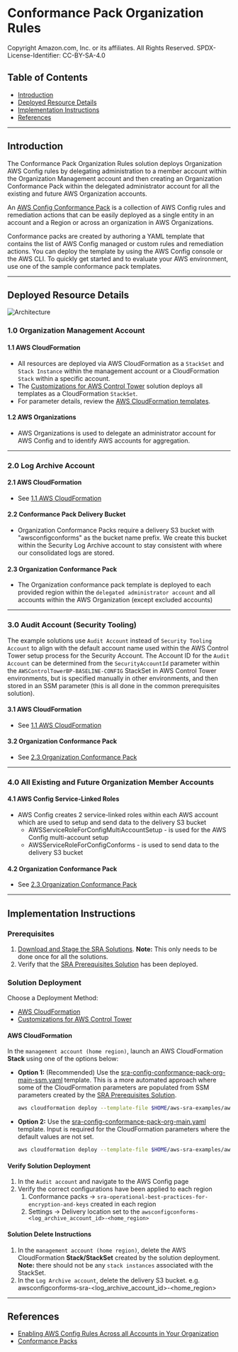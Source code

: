 # Conformance Pack Organization Rules<!-- omit in toc -->

Copyright Amazon.com, Inc. or its affiliates. All Rights Reserved. SPDX-License-Identifier: CC-BY-SA-4.0

## Table of Contents<!-- omit in toc -->

- [Introduction](#introduction)
- [Deployed Resource Details](#deployed-resource-details)
- [Implementation Instructions](#implementation-instructions)
- [References](#references)

---

## Introduction

The Conformance Pack Organization Rules solution deploys Organization AWS Config rules by delegating administration to a member account within the Organization Management account and then creating an Organization Conformance Pack within the delegated
administrator account for all the existing and future AWS Organization accounts.

An [AWS Config Conformance Pack](https://docs.aws.amazon.com/config/latest/developerguide/conformance-packs.html) is a collection of AWS Config rules and remediation actions that can be easily deployed as a single entity in an account and a Region or
across an organization in AWS Organizations.

Conformance packs are created by authoring a YAML template that contains the list of AWS Config managed or custom rules and remediation actions. You can deploy the template by using the AWS Config console or the AWS CLI. To quickly get started and to
evaluate your AWS environment, use one of the sample conformance pack templates.

---

## Deployed Resource Details

![Architecture](./documentation/config-conformance-pack-org.png)

### 1.0 Organization Management Account<!-- omit in toc -->

#### 1.1 AWS CloudFormation<!-- omit in toc -->

- All resources are deployed via AWS CloudFormation as a `StackSet` and `Stack Instance` within the management account or a CloudFormation `Stack` within a specific account.
- The [Customizations for AWS Control Tower](https://aws.amazon.com/solutions/implementations/customizations-for-aws-control-tower/) solution deploys all templates as a CloudFormation `StackSet`.
- For parameter details, review the [AWS CloudFormation templates](templates/).

#### 1.2 AWS Organizations<!-- omit in toc -->

- AWS Organizations is used to delegate an administrator account for AWS Config and to identify AWS accounts for aggregation.

---

### 2.0 Log Archive Account<!-- omit in toc -->

#### 2.1 AWS CloudFormation<!-- omit in toc -->

- See [1.1 AWS CloudFormation](#11-aws-cloudformation)

#### 2.2 Conformance Pack Delivery Bucket<!-- omit in toc -->

- Organization Conformance Packs require a delivery S3 bucket with "awsconfigconforms" as the bucket name prefix. We create this bucket within the Security Log Archive account to stay consistent with where our consolidated logs are stored.

#### 2.3 Organization Conformance Pack<!-- omit in toc -->

- The Organization conformance pack template is deployed to each provided region within the `delegated administrator account` and all accounts within the AWS Organization (except excluded accounts)

---

### 3.0 Audit Account (Security Tooling)<!-- omit in toc -->

The example solutions use `Audit Account` instead of `Security Tooling Account` to align with the default account name used within the AWS Control Tower setup process for the Security Account. The Account ID for the `Audit Account`  can be determined from the `SecurityAccountId` parameter within the `AWSControlTowerBP-BASELINE-CONFIG` StackSet in AWS Control Tower environments, but is specified manually in other environments, and then stored in an SSM parameter (this is all done in the common prerequisites solution).

#### 3.1 AWS CloudFormation<!-- omit in toc -->

- See [1.1 AWS CloudFormation](#11-aws-cloudformation)

#### 3.2 Organization Conformance Pack<!-- omit in toc -->

- See [2.3 Organization Conformance Pack](#23-organization-conformance-pack)

---

### 4.0 All Existing and Future Organization Member Accounts<!-- omit in toc -->

#### 4.1 AWS Config Service-Linked Roles<!-- omit in toc -->

- AWS Config creates 2 service-linked roles within each AWS account which are used to setup and send data to the delivery S3 bucket
  - AWSServiceRoleForConfigMultiAccountSetup - is used for the AWS Config multi-account setup
  - AWSServiceRoleForConfigConforms - is used to send data to the delivery S3 bucket

#### 4.2 Organization Conformance Pack<!-- omit in toc -->

- See [2.3 Organization Conformance Pack](#23-organization-conformance-pack)

---

## Implementation Instructions

### Prerequisites<!-- omit in toc -->

1. [Download and Stage the SRA Solutions](../../../docs/DOWNLOAD-AND-STAGE-SOLUTIONS.md). **Note:** This only needs to be done once for all the solutions.
2. Verify that the [SRA Prerequisites Solution](../../common/common_prerequisites/) has been deployed.

### Solution Deployment<!-- omit in toc -->

Choose a Deployment Method:

- [AWS CloudFormation](#aws-cloudformation)
- [Customizations for AWS Control Tower](../../../docs/CFCT-DEPLOYMENT-INSTRUCTIONS.md)

#### AWS CloudFormation<!-- omit in toc -->

In the `management account (home region)`, launch an AWS CloudFormation **Stack** using one of the options below:

- **Option 1:** (Recommended) Use the [sra-config-conformance-pack-org-main-ssm.yaml](templates/sra-config-conformance-pack-org-main-ssm.yaml) template. This is a more automated approach where some of the CloudFormation parameters are populated from
  SSM parameters created by the [SRA Prerequisites Solution](../../common/common_prerequisites/).

  ```bash
  aws cloudformation deploy --template-file $HOME/aws-sra-examples/aws_sra_examples/solutions/config/config_conformance_pack_org/templates/sra-config-conformance-pack-org-main-ssm.yaml --stack-name sra-config-conformance-pack-org-main-ssm --capabilities CAPABILITY_NAMED_IAM
  ```

- **Option 2:** Use the [sra-config-conformance-pack-org-main.yaml](templates/sra-config-conformance-pack-org-main.yaml) template. Input is required for the CloudFormation parameters where the default values are not set.

  ```bash
  aws cloudformation deploy --template-file $HOME/aws-sra-examples/aws_sra_examples/solutions/config/config_conformance_pack_org/templates/sra-config-conformance-pack-org-main-ssm.yaml --stack-name sra-config-conformance-pack-org-main-ssm --capabilities CAPABILITY_NAMED_IAM --parameter-overrides pAuditAccountId=<AUDIT_ACCOUNT_ID> pLogArchiveAccountId=<LOG_ARCHIVE_ACCOUNT_ID> pOrganizationId=<ORGANIZATION_ID> pRegionsToDeployConformancePacks=<REGIONS_TO_DEPLOY_CONFORMANCE_PACKS> pSRAStagingS3BucketName=<SRA_STAGING_S3_BUCKET_NAME>
  ```

#### Verify Solution Deployment<!-- omit in toc -->

1. In the `Audit account` and navigate to the AWS Config page
2. Verify the correct configurations have been applied to each region
   1. Conformance packs -> `sra-operational-best-practices-for-encryption-and-keys` created in each region
   2. Settings -> Delivery location set to the `awsconfigconforms-<log_archive_account_id>-<home_region>`

#### Solution Delete Instructions<!-- omit in toc -->

1. In the `management account (home region)`, delete the AWS CloudFormation **Stack/StackSet** created by the solution deployment. **Note:** there should not be any `stack instances` associated with the StackSet.
2. In the `Log Archive account`, delete the delivery S3 bucket. e.g. awsconfigconforms-sra-<log_archive_account_id>-<home_region>

---

## References

- [Enabling AWS Config Rules Across all Accounts in Your Organization](https://docs.aws.amazon.com/config/latest/developerguide/config-rule-multi-account-deployment.html)
- [Conformance Packs](https://docs.aws.amazon.com/config/latest/developerguide/conformance-packs.html)
